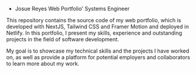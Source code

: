 - Josue Reyes Web Portfolio'
Systems Engineer

This repository contains the source code of my web portfolio, which is developed with NextJS, Tailwind CSS and Framer Motion and deployed in Netlify. In this portfolio, I present my skills, experience and outstanding projects in the field of software development.

My goal is to showcase my technical skills and the projects I have worked on, as well as provide a platform for potential employers and collaborators to learn more about my work.
